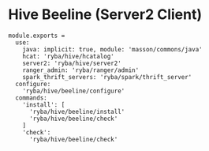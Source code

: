 
# Hive Beeline (Server2 Client)

    module.exports =
      use:
        java: implicit: true, module: 'masson/commons/java'
        hcat: 'ryba/hive/hcatalog'
        server2: 'ryba/hive/server2'
        ranger_admin: 'ryba/ranger/admin'
        spark_thrift_servers: 'ryba/spark/thrift_server'
      configure:
        'ryba/hive/beeline/configure'
      commands:
        'install': [
          'ryba/hive/beeline/install'
          'ryba/hive/beeline/check'
        ]
        'check':
          'ryba/hive/beeline/check'
